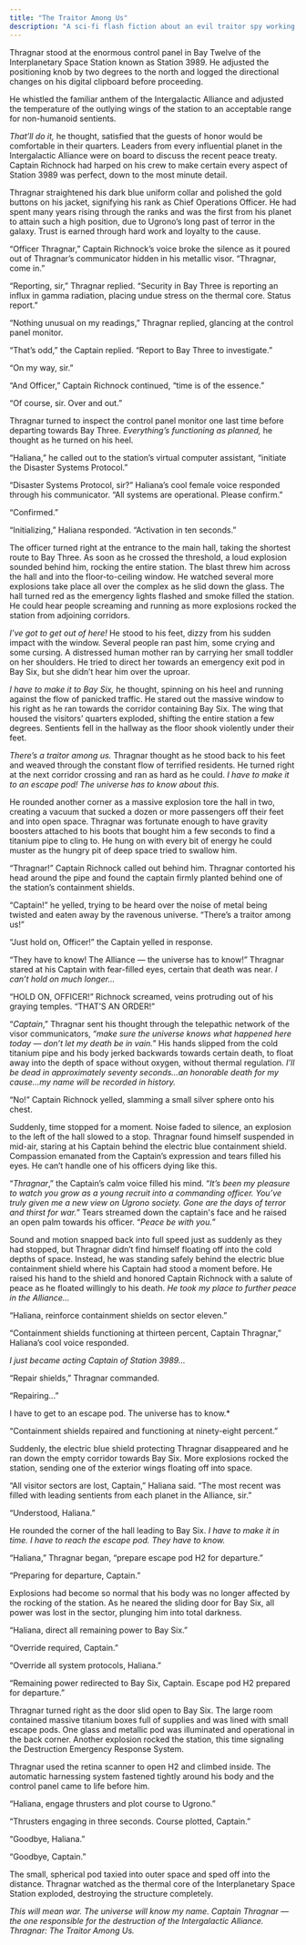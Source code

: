 ```yaml
---
title: "The Traitor Among Us"
description: "A sci-fi flash fiction about an evil traitor spy working inside a space station"
---
```


Thragnar stood at the enormous control panel in Bay Twelve of the Interplanetary Space Station known as Station 3989. He adjusted the positioning knob by two degrees to the north and logged the directional changes on his digital clipboard before proceeding.

He whistled the familiar anthem of the Intergalactic Alliance and adjusted the temperature of the outlying wings of the station to an acceptable range for non-humanoid sentients.

_That’ll do it,_ he thought, satisfied that the guests of honor would be comfortable in their quarters. Leaders from every influential planet in the Intergalactic Alliance were on board to discuss the recent peace treaty. Captain Richnock had harped on his crew to make certain every aspect of Station 3989 was perfect, down to the most minute detail.

Thragnar straightened his dark blue uniform collar and polished the gold buttons on his jacket, signifying his rank as Chief Operations Officer. He had spent many years rising through the ranks and was the first from his planet to attain such a high position, due to Ugrono’s long past of terror in the galaxy. Trust is earned through hard work and loyalty to the cause.

“Officer Thragnar,” Captain Richnock’s voice broke the silence as it poured out of Thragnar’s communicator hidden in his metallic visor.
“Thragnar, come in.”

“Reporting, sir,” Thragnar replied.
“Security in Bay Three is reporting an influx in gamma radiation, placing undue stress on the thermal core. Status report.”

“Nothing unusual on my readings,” Thragnar replied, glancing at the control panel monitor.

“That’s odd,” the Captain replied. “Report to Bay Three to investigate.”

“On my way, sir.”

“And Officer,” Captain Richnock continued, “time is of the essence.”

“Of course, sir. Over and out.”

Thragnar turned to inspect the control panel monitor one last time before departing towards Bay Three. _Everything’s functioning as planned,_ he thought as he turned on his heel.

“Haliana,” he called out to the station’s virtual computer assistant, “initiate the Disaster Systems Protocol.”

“Disaster Systems Protocol, sir?” Haliana’s cool female voice responded through his communicator. “All systems are operational. Please confirm.”

“Confirmed.”

“Initializing,” Haliana responded. “Activation in ten seconds.”

The officer turned right at the entrance to the main hall, taking the shortest route to Bay Three. As soon as he crossed the threshold, a loud explosion sounded behind him, rocking the entire station. The blast threw him across the hall and into the floor-to-ceiling window. He watched several more explosions take place all over the complex as he slid down the glass. The hall turned red as the emergency lights flashed and smoke filled the station. He could hear people screaming and running as more explosions rocked the station from adjoining corridors.

_I’ve got to get out of here!_ He stood to his feet, dizzy from his sudden impact with the window. Several people ran past him, some crying and some cursing. A distressed human mother ran by carrying her small toddler on her shoulders. He tried to direct her towards an emergency exit pod in Bay Six, but she didn’t hear him over the uproar.

_I have to make it to Bay Six,_ he thought, spinning on his heel and running against the flow of panicked traffic. He stared out the massive window to his right as he ran towards the corridor containing Bay Six. The wing that housed the visitors’ quarters exploded, shifting the entire station a few degrees. Sentients fell in the hallway as the floor shook violently under their feet.

_There’s a traitor among us._ Thragnar thought as he stood back to his feet and weaved through the constant flow of terrified residents. He turned right at the next corridor crossing and ran as hard as he could. _I have to make it to an escape pod! The universe has to know about this._

He rounded another corner as a massive explosion tore the hall in two, creating a vacuum that sucked a dozen or more passengers off their feet and into open space. Thragnar was fortunate enough to have gravity boosters attached to his boots that bought him a few seconds to find a titanium pipe to cling to. He hung on with every bit of energy he could muster as the hungry pit of deep space tried to swallow him.

“Thragnar!” Captain Richnock called out behind him. Thragnar contorted his head around the pipe and found the captain firmly planted behind one of the station’s containment shields.

“Captain!” he yelled, trying to be heard over the noise of metal being twisted and eaten away by the ravenous universe. “There’s a traitor among us!”

“Just hold on, Officer!” the Captain yelled in response.

“They have to know! The Alliance — the universe has to know!” Thragnar stared at his Captain with fear-filled eyes, certain that death was near. _I can’t hold on much longer…_

“HOLD ON, OFFICER!” Richnock screamed, veins protruding out of his graying temples. “THAT’S AN ORDER!”

“_Captain_,” Thragnar sent his thought through the telepathic network of the visor communicators, “_make sure the universe knows what happened here today — don’t let my death be in vain._” His hands slipped from the cold titanium pipe and his body jerked backwards towards certain death, to float away into the depth of space without oxygen, without thermal regulation. _I’ll be dead in approximately seventy seconds…an honorable death for my cause...my name will be recorded in history._

“No!” Captain Richnock yelled, slamming a small silver sphere onto his chest.

Suddenly, time stopped for a moment. Noise faded to silence, an explosion to the left of the hall slowed to a stop. Thragnar found himself suspended in mid-air, staring at his Captain behind the electric blue containment shield. Compassion emanated from the Captain’s expression and tears filled his eyes. He can’t handle one of his officers dying like this.

“_Thragnar_,” the Captain’s calm voice filled his mind. “_It’s been my pleasure to watch you grow as a young recruit into a commanding officer. You’ve truly given me a new view on Ugrono society. Gone are the days of terror and thirst for war._” Tears streamed down the captain's face and he raised an open palm towards his officer. “_Peace be with you._”

Sound and motion snapped back into full speed just as suddenly as they had stopped, but Thragnar didn’t find himself floating off into the cold depths of space. Instead, he was standing safely behind the electric blue containment shield where his Captain had stood a moment before. He raised his hand to the shield and honored Captain Richnock with a salute of peace as he floated willingly to his death. _He took my place to further peace in the Alliance..._

“Haliana, reinforce containment shields on sector eleven.”

“Containment shields functioning at thirteen percent, Captain Thragnar,” Haliana’s cool voice responded.

_I just became acting Captain of Station 3989…_

“Repair shields,” Thragnar commanded.

“Repairing…”

I have to get to an escape pod. The universe has to know.\*

“Containment shields repaired and functioning at ninety-eight percent.”

Suddenly, the electric blue shield protecting Thragnar disappeared and he ran down the empty corridor towards Bay Six. More explosions rocked the station, sending one of the exterior wings floating off into space.

“All visitor sectors are lost, Captain,” Haliana said. “The most recent was filled with leading sentients from each planet in the Alliance, sir.”

“Understood, Haliana.”

He rounded the corner of the hall leading to Bay Six. _I have to make it in time. I have to reach the escape pod. They have to know._

“Haliana,” Thragnar began, “prepare escape pod H2 for departure.”

“Preparing for departure, Captain.”

Explosions had become so normal that his body was no longer affected by the rocking of the station. As he neared the sliding door for Bay Six, all power was lost in the sector, plunging him into total darkness.

“Haliana, direct all remaining power to Bay Six.”

“Override required, Captain.”

“Override all system protocols, Haliana.”

“Remaining power redirected to Bay Six, Captain. Escape pod H2 prepared for departure.”

Thragnar turned right as the door slid open to Bay Six. The large room contained massive titanium boxes full of supplies and was lined with small escape pods. One glass and metallic pod was illuminated and operational in the back corner. Another explosion rocked the station, this time signaling the Destruction Emergency Response System.

Thragnar used the retina scanner to open H2 and climbed inside. The automatic harnessing system fastened tightly around his body and the control panel came to life before him.

“Haliana, engage thrusters and plot course to Ugrono.”

“Thrusters engaging in three seconds. Course plotted, Captain.”

“Goodbye, Haliana.”

“Goodbye, Captain.”

The small, spherical pod taxied into outer space and sped off into the distance. Thragnar watched as the thermal core of the Interplanetary Space Station exploded, destroying the structure completely.

_This will mean war. The universe will know my name. Captain Thragnar — the one responsible for the destruction of the Intergalactic Alliance. Thragnar: The Traitor Among Us._
